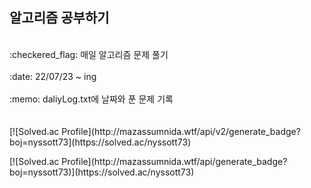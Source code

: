 
<h2>알고리즘 공부하기</h2>

<br>
:checkered_flag: 매일 알고리즘 문제 풀기 <br> <br>
:date: 22/07/23 ~ ing <br> <br>
:memo: daliyLog.txt에 날짜와 푼 문제 기록 <br> <br>

<br>
[![Solved.ac Profile](http://mazassumnida.wtf/api/v2/generate_badge?boj=nyssott73](https://solved.ac/nyssott73)

<p>
[![Solved.ac Profile](http://mazassumnida.wtf/api/generate_badge?boj=nyssott73)](https://solved.ac/nyssott73)
</p>

